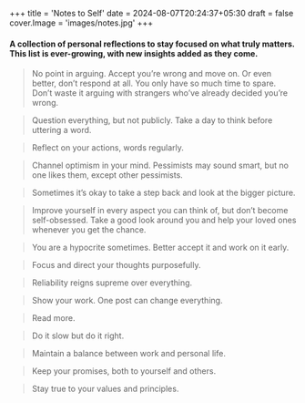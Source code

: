 +++
title = 'Notes to Self'
date = 2024-08-07T20:24:37+05:30
draft = false
cover.Image = 'images/notes.jpg'
+++

#### A collection of personal reflections to stay focused on what truly matters. This list is ever-growing, with new insights added as they come.

> No point in arguing. Accept you’re wrong and move on. Or even better, don’t respond at all. You only have so much time to spare. Don’t waste it arguing with strangers who’ve already decided you’re wrong.

> Question everything, but not publicly. Take a day to think before uttering a word.

> Reflect on your actions, words regularly.

> Channel optimism in your mind. Pessimists may sound smart, but no one likes them, except other pessimists.

> Sometimes it’s okay to take a step back and look at the bigger picture.

> Improve yourself in every aspect you can think of, but don’t become self-obsessed. Take a good look around you and help your loved ones whenever you get the chance.

> You are a hypocrite sometimes. Better accept it and work on it early.

> Focus and direct your thoughts purposefully.

> Reliability reigns supreme over everything.

> Show your work. One post can change everything.

> Read more.

> Do it slow but do it right.

> Maintain a balance between work and personal life.

> Keep your promises, both to yourself and others.

> Stay true to your values and principles.

